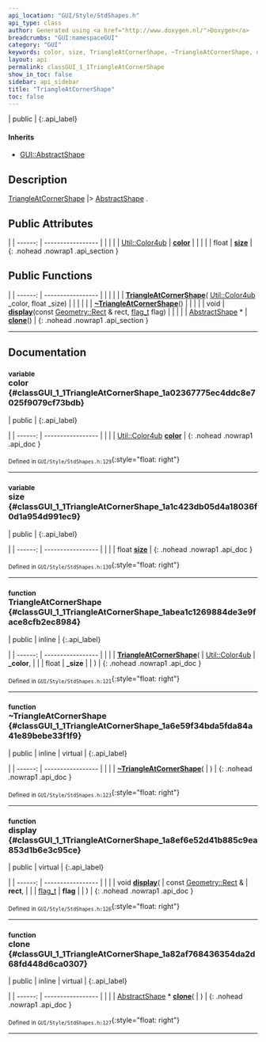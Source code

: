 ```yaml
---
api_location: "GUI/Style/StdShapes.h"
api_type: class
author: Generated using <a href="http://www.doxygen.nl/">Doxygen</a>
breadcrumbs: "GUI:namespaceGUI"
category: "GUI"
keywords: color, size, TriangleAtCornerShape, ~TriangleAtCornerShape, display, clone
layout: api
permalink: classGUI_1_1TriangleAtCornerShape
show_in_toc: false
sidebar: api_sidebar
title: "TriangleAtCornerShape"
toc: false
---
```


| public |
{:.api_label}

#### Inherits

* [GUI::AbstractShape](classGUI_1_1AbstractShape)


## Description

[TriangleAtCornerShape](classGUI_1_1TriangleAtCornerShape) |> [AbstractShape](classGUI_1_1AbstractShape) .



## Public Attributes

|
| ------: | ----------------- |
|  | |
| [Util::Color4ub](classUtil_1_1Color4ub) | **[color](#classGUI_1_1TriangleAtCornerShape_1a02367775ec4ddc8e7025f9079cf73bdb)**  |
|  | |
| float | **[size](#classGUI_1_1TriangleAtCornerShape_1a1c423db05d4a18036f0d1a954d991ec9)**  |
{: .nohead .nowrap1 .api_section }


## Public Functions

|
| ------: | ----------------- |
|  | |
|  | **[TriangleAtCornerShape](#classGUI_1_1TriangleAtCornerShape_1abea1c1269884de3e9face8cfb2ec8984)**( [Util::Color4ub](classUtil_1_1Color4ub)  _color, float _size) |
|  | |
|  | **[~TriangleAtCornerShape](#classGUI_1_1TriangleAtCornerShape_1a6e59f34bda5fda84a41e89bebe33f1f9)**() |
|  | |
| void | **[display](#classGUI_1_1TriangleAtCornerShape_1a8ef6e52d41b885c9ea853d1b6e3c95ce)**(const [Geometry::Rect](namespaceGeometry#namespaceGeometry_1acedeea2f6bddd99f077df6f73901a875) & rect,  [flag_t](classGUI_1_1AbstractShape#classGUI_1_1AbstractShape_1a30ae7217ac48efbb16cf6053706fead5)  flag) |
|  | |
| [AbstractShape](classGUI_1_1AbstractShape) * | **[clone](#classGUI_1_1TriangleAtCornerShape_1a82af768436354da2d68fd448d6ca0307)**() |
{: .nohead .nowrap1 .api_section }


-------------------------------------------------------------------

## Documentation

### <small>variable</small><br/> color {#classGUI_1_1TriangleAtCornerShape_1a02367775ec4ddc8e7025f9079cf73bdb}

| public |
{:.api_label}

|
| ------: | ----------------- |
|  |
| [Util::Color4ub](classUtil_1_1Color4ub) **[color](#classGUI_1_1TriangleAtCornerShape_1a02367775ec4ddc8e7025f9079cf73bdb)**  |
{: .nohead .nowrap1 .api_doc }





<sub>Defined in `GUI/Style/StdShapes.h:129`</sub>{:style="float: right"}

-------------------------------------------------------------------

### <small>variable</small><br/> size {#classGUI_1_1TriangleAtCornerShape_1a1c423db05d4a18036f0d1a954d991ec9}

| public |
{:.api_label}

|
| ------: | ----------------- |
|  |
| float **[size](#classGUI_1_1TriangleAtCornerShape_1a1c423db05d4a18036f0d1a954d991ec9)**  |
{: .nohead .nowrap1 .api_doc }





<sub>Defined in `GUI/Style/StdShapes.h:130`</sub>{:style="float: right"}

-------------------------------------------------------------------

### <small>function</small><br/> TriangleAtCornerShape {#classGUI_1_1TriangleAtCornerShape_1abea1c1269884de3e9face8cfb2ec8984}

| public | inline |
{:.api_label}

|
| ------: | ----------------- |
|  |
|  **[TriangleAtCornerShape](#classGUI_1_1TriangleAtCornerShape_1abea1c1269884de3e9face8cfb2ec8984)**( |  [Util::Color4ub](classUtil_1_1Color4ub)  | **_color**, |
| | float | **_size** |
|   ) |
{: .nohead .nowrap1 .api_doc }





<sub>Defined in `GUI/Style/StdShapes.h:121`</sub>{:style="float: right"}

-------------------------------------------------------------------

### <small>function</small><br/> ~TriangleAtCornerShape {#classGUI_1_1TriangleAtCornerShape_1a6e59f34bda5fda84a41e89bebe33f1f9}

| public | inline | virtual |
{:.api_label}

|
| ------: | ----------------- |
|  |
|  **[~TriangleAtCornerShape](#classGUI_1_1TriangleAtCornerShape_1a6e59f34bda5fda84a41e89bebe33f1f9)**( |  ) |
{: .nohead .nowrap1 .api_doc }





<sub>Defined in `GUI/Style/StdShapes.h:123`</sub>{:style="float: right"}

-------------------------------------------------------------------

### <small>function</small><br/> display {#classGUI_1_1TriangleAtCornerShape_1a8ef6e52d41b885c9ea853d1b6e3c95ce}

| public | virtual |
{:.api_label}

|
| ------: | ----------------- |
|  |
| void **[display](#classGUI_1_1TriangleAtCornerShape_1a8ef6e52d41b885c9ea853d1b6e3c95ce)**( | const [Geometry::Rect](namespaceGeometry#namespaceGeometry_1acedeea2f6bddd99f077df6f73901a875) & | **rect**, |
| |  [flag_t](classGUI_1_1AbstractShape#classGUI_1_1AbstractShape_1a30ae7217ac48efbb16cf6053706fead5)  | **flag** |
|   ) |
{: .nohead .nowrap1 .api_doc }





<sub>Defined in `GUI/Style/StdShapes.h:126`</sub>{:style="float: right"}

-------------------------------------------------------------------

### <small>function</small><br/> clone {#classGUI_1_1TriangleAtCornerShape_1a82af768436354da2d68fd448d6ca0307}

| public | inline | virtual |
{:.api_label}

|
| ------: | ----------------- |
|  |
| [AbstractShape](classGUI_1_1AbstractShape) * **[clone](#classGUI_1_1TriangleAtCornerShape_1a82af768436354da2d68fd448d6ca0307)**( |  ) |
{: .nohead .nowrap1 .api_doc }





<sub>Defined in `GUI/Style/StdShapes.h:127`</sub>{:style="float: right"}

-------------------------------------------------------------------

